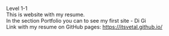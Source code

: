 Level 1-1 <br>
This is website with my resume.<br>
In the section Portfolio you can to see my first site - Di Gi<br>
Link with my resume on GitHub pages: https://itsvetal.github.io/<br>
